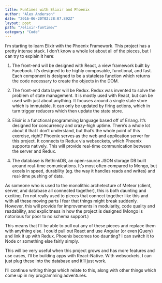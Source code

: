 ```yaml
---
title: Funtimes with Elixir and Phoenix
author: "Alex Anderson"
date: "2016-06-20T02:28:07.892Z"
layout: post
path: "/elixir-funtime/"
category: "Code"
---
```


I’m starting to learn Elixir with the Phoenix Framework. This project has a pretty intense stack. I don’t know a whole lot about all of the pieces, but I can try to explain it here:

1. The front-end will be designed with React, a view framework built by Facebook. It’s designed to be highly composable, functional, and fast. Each component is designed to be a stateless function which returns the code necessary to create the objects in the DOM.

2. The front-end data layer will be Redux. Redux was invented to solve the problem of state management. It is mostly used with React, but can be used with just about anything. It focuses around a single state store which is immutable. It can only be updated by firing actions, which in turn trigger reducers which then update the state store.

3. Elixir is a functional programming language based off of Erlang. It’s designed for concurrency and crazy-high uptime. There’s a whole lot about it that I don’t understand, but that’s the whole point of this exercise, right? Phoenix serves as the web and application server for this project. It connects to Redux via websockets, which Phoenix supports natively. This will provide real-time communication between the server and Redux.

4. The database is RethinkDB, an open-source JSON storage DB built around real-time comunications. It’s most often compared to Mongo, but excels in speed, durability (eg. the way it handles reads and writes) and real-time pushing of data.

As someone who is used to the monolithic archetecture of Meteor (client, server, and database all connected together), this is both daunting and exciting. I’m not really used to pieces that connect together like this and with all these moving parts I fear that things might break suddenly. However, this will provide for improvements in modularity, code quality and readability, and explicitness in how the project is designed (Mongo is notorious for poor to no schema support.)

This means that I’ll be able to pull out any of these pieces and replace them with anything else. I could pull out React and use Angular (or even jQuery) and link it up with Redux. Phoenix becomes too daunting? I can switch it to Node or something else fairly simply.

This will be very useful when this project grows and has more features and use cases, I’ll be building apps with React-Native. With websockets, I can just plug these into the database and it’ll just work.

I’ll continue writing things which relate to this, along with other things which come up in my programming adventures.
